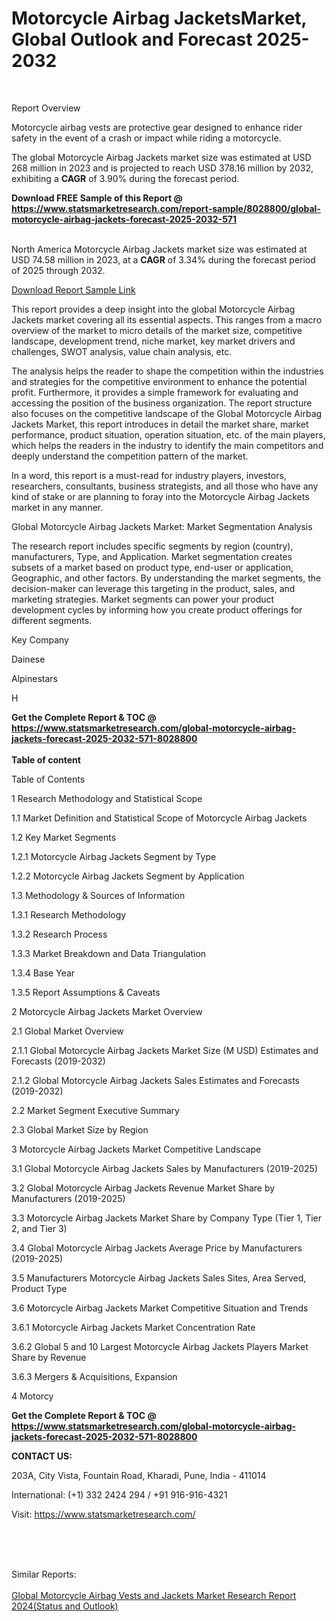<h1>Motorcycle Airbag JacketsMarket, Global Outlook and Forecast 2025-2032</h1><br/><p>Report Overview</p><p>
 
 Motorcycle airbag vests are protective gear designed to enhance rider safety in the event of a crash or impact while riding a motorcycle.</p><p>
 
 The global Motorcycle Airbag Jackets market size was estimated at USD 268 million in 2023 and is projected to reach USD 378.16 million by 2032, exhibiting a <strong>CAGR</strong> of 3.90% during the forecast period.</p><div><b>Download FREE Sample of this Report @ <a href="https://www.statsmarketresearch.com/download-free-sample/8028800/global-motorcycle-airbag-jackets-forecast-2025-2032-571">https://www.statsmarketresearch.com/report-sample/8028800/global-motorcycle-airbag-jackets-forecast-2025-2032-571</a></b></div><br><p>
 
 North America Motorcycle Airbag Jackets market size was estimated at USD 74.58 million in 2023, at a <strong>CAGR</strong> of 3.34% during the forecast period of 2025 through 2032.</p><p><a href="https://www.statsmarketresearch.com/download-free-sample/8028800/global-motorcycle-airbag-jackets-forecast-2025-2032-571">Download Report Sample Link</a></p><p>
 
 This report provides a deep insight into the global Motorcycle Airbag Jackets market covering all its essential aspects. This ranges from a macro overview of the market to micro details of the market size, competitive landscape, development trend, niche market, key market drivers and challenges, SWOT analysis, value chain analysis, etc.</p><p>
 
 The analysis helps the reader to shape the competition within the industries and strategies for the competitive environment to enhance the potential profit. Furthermore, it provides a simple framework for evaluating and accessing the position of the business organization. The report structure also focuses on the competitive landscape of the Global Motorcycle Airbag Jackets Market, this report introduces in detail the market share, market performance, product situation, operation situation, etc. of the main players, which helps the readers in the industry to identify the main competitors and deeply understand the competition pattern of the market.</p><p>In a word, this report is a must-read for industry players, investors, researchers, consultants, business strategists, and all those who have any kind of stake or are planning to foray into the Motorcycle Airbag Jackets market in any manner.</p><p>Global Motorcycle Airbag Jackets Market: Market Segmentation Analysis</p><p>The research report includes specific segments by region (country), manufacturers, Type, and Application. Market segmentation creates subsets of a market based on product type, end-user or application, Geographic, and other factors. By understanding the market segments, the decision-maker can leverage this targeting in the product, sales, and marketing strategies. Market segments can power your product development cycles by informing how you create product offerings for different segments.</p><p>Key Company</p><p>Dainese</p><p>Alpinestars</p><p>H</p><div><b>Get the Complete Report & TOC @ <a href="https://www.statsmarketresearch.com/global-motorcycle-airbag-jackets-forecast-2025-2032-571-8028800">https://www.statsmarketresearch.com/global-motorcycle-airbag-jackets-forecast-2025-2032-571-8028800</a></b></div><br><b>Table of content</b><p>Table of Contents<br />
 
 1 Research Methodology and Statistical Scope<br />
 
 1.1 Market Definition and Statistical Scope of Motorcycle Airbag Jackets<br />
 
 1.2 Key Market Segments<br />
 
 1.2.1 Motorcycle Airbag Jackets Segment by Type<br />
 
 1.2.2 Motorcycle Airbag Jackets Segment by Application<br />
 
 1.3 Methodology & Sources of Information<br />
 
 1.3.1 Research Methodology<br />
 
 1.3.2 Research Process<br />
 
 1.3.3 Market Breakdown and Data Triangulation<br />
 
 1.3.4 Base Year<br />
 
 1.3.5 Report Assumptions & Caveats<br />
 
 2 Motorcycle Airbag Jackets Market Overview<br />
 
 2.1 Global Market Overview<br />
 
 2.1.1 Global Motorcycle Airbag Jackets Market Size (M USD) Estimates and Forecasts (2019-2032)<br />
 
 2.1.2 Global Motorcycle Airbag Jackets Sales Estimates and Forecasts (2019-2032)<br />
 
 2.2 Market Segment Executive Summary<br />
 
 2.3 Global Market Size by Region<br />
 
 3 Motorcycle Airbag Jackets Market Competitive Landscape<br />
 
 3.1 Global Motorcycle Airbag Jackets Sales by Manufacturers (2019-2025)<br />
 
 3.2 Global Motorcycle Airbag Jackets Revenue Market Share by Manufacturers (2019-2025)<br />
 
 3.3 Motorcycle Airbag Jackets Market Share by Company Type (Tier 1, Tier 2, and Tier 3)<br />
 
 3.4 Global Motorcycle Airbag Jackets Average Price by Manufacturers (2019-2025)<br />
 
 3.5 Manufacturers Motorcycle Airbag Jackets Sales Sites, Area Served, Product Type<br />
 
 3.6 Motorcycle Airbag Jackets Market Competitive Situation and Trends<br />
 
 3.6.1 Motorcycle Airbag Jackets Market Concentration Rate<br />
 
 3.6.2 Global 5 and 10 Largest Motorcycle Airbag Jackets Players Market Share by Revenue<br />
 
 3.6.3 Mergers & Acquisitions, Expansion<br />
 
 4 Motorcy<br><div><b>Get the Complete Report & TOC @ <a href="https://www.statsmarketresearch.com/global-motorcycle-airbag-jackets-forecast-2025-2032-571-8028800">https://www.statsmarketresearch.com/global-motorcycle-airbag-jackets-forecast-2025-2032-571-8028800</a></b></div></p>
 
 <b>CONTACT US:</b><br>
 
 203A, City Vista, Fountain Road, Kharadi, Pune, India - 411014 <br>
 
 International: (+1) 332 2424 294 / +91 916-916-4321<br>
 
 Visit: <a href="https://www.statsmarketresearch.com/">https://www.statsmarketresearch.com/</a>
 
 <br>
 
 <br><br>Similar Reports: <br><br><a href="https://www.statsmarketresearch.com/global-motorcycle-airbag-vests-jackets-2024-61-7919427">Global Motorcycle Airbag Vests and Jackets Market Research Report 2024(Status and Outlook)</a><br><br>